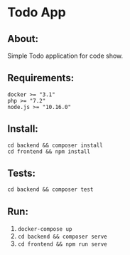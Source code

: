 # Todo App

## About:
Simple Todo application for code show.

## Requirements:
```
docker >= "3.1"
php >= "7.2"
node.js >= "10.16.0"
```

## Install:
```
cd backend && composer install
cd frontend && npm install
```

## Tests:
```
cd backend && composer test
```

## Run:
1. `docker-compose up`
2. `cd backend && composer serve`
3. `cd frontend && npm run serve`
